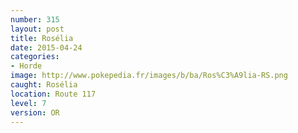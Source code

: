 ```yaml
---
number: 315
layout: post
title: Rosélia
date: 2015-04-24
categories:
- Horde
image: http://www.pokepedia.fr/images/b/ba/Ros%C3%A9lia-RS.png
caught: Rosélia
location: Route 117
level: 7
version: OR
---
```

